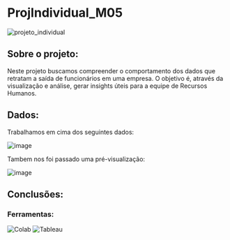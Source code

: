 # ProjIndividual_M05
![projeto_individual](https://github.com/G0lg4rthur/ProjIndividual_M05/assets/101434220/a093359a-10aa-4aba-84e8-9b92d3a61456)
## Sobre o projeto:
Neste projeto buscamos compreender o comportamento dos dados que retratam a saída de funcionários em uma empresa. O objetivo é, através da visualização e análise, gerar insights úteis para a equipe de Recursos Humanos.
## Dados:
Trabalhamos em cima dos seguintes dados:


![image](https://github.com/G0lg4rthur/ProjIndividual_M05/assets/101434220/6604c89b-3a19-4f5b-ba0a-b16a8c02e52f)

Tambem nos foi passado uma pré-visualização:


![image](https://github.com/G0lg4rthur/ProjIndividual_M05/assets/101434220/0e80b931-28f1-49ae-ac41-89bc30b68ba6)

## Conclusões:
### Ferramentas:
![Colab](https://img.shields.io/badge/Colab-F9AB00?style=for-the-badge&logo=googlecolab&color=525252)
![Tableau](https://img.shields.io/badge/Tableau-E97627?style=for-the-badge&logo=Tableau&logoColor=white)
